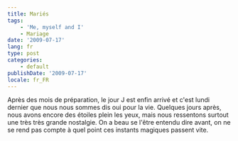 ```yaml
---
title: Mariés
tags:
    - 'Me, myself and I'
    - Mariage
date: '2009-07-17'
lang: fr
type: post
categories:
    - default
publishDate: '2009-07-17'
locale: fr_FR
---
```


Après des mois de préparation, le jour J est enfin arrivé et c'est lundi dernier que nous nous sommes dis oui pour la vie. Quelques jours après, nous avons encore des étoiles plein les yeux, mais nous ressentons surtout une très très grande nostalgie. On a beau se l'être entendu dire avant, on ne se rend pas compte à quel point ces instants magiques passent vite.